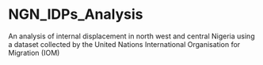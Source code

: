 # NGN_IDPs_Analysis
An analysis of internal displacement in north west and central Nigeria using a dataset collected by the United Nations International Organisation for Migration (IOM)
